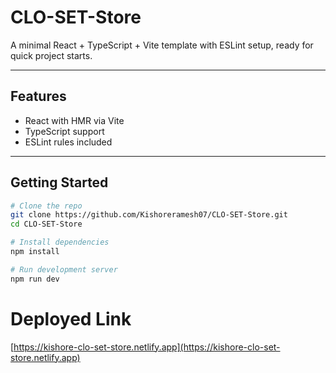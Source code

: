 # CLO-SET-Store

A minimal React + TypeScript + Vite template with ESLint setup, ready for quick project starts.

---

## Features

- React with HMR via Vite
- TypeScript support
- ESLint rules included

---

## Getting Started

```bash
# Clone the repo
git clone https://github.com/Kishoreramesh07/CLO-SET-Store.git
cd CLO-SET-Store

# Install dependencies
npm install

# Run development server
npm run dev
```

# Deployed Link

[https://kishore-clo-set-store.netlify.app](https://kishore-clo-set-store.netlify.app)
